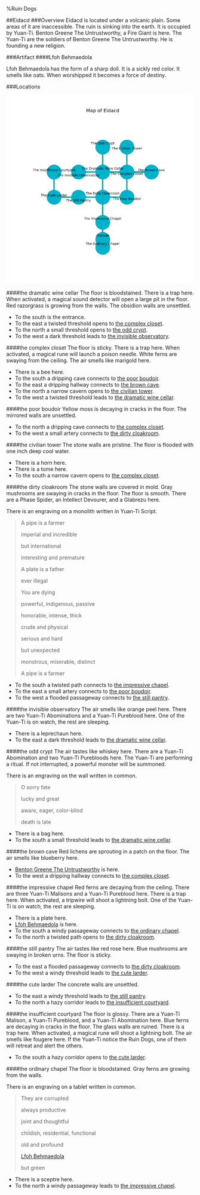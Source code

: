 %Ruin Dogs

##Eidacd
###Overview
Eidacd is located under a volcanic plain. Some areas of it are inaccessible. The ruin is sinking into the earth. It is occupied by Yuan-Ti. <a name="Benton-Greene-The-Untrustworthy"></a>Benton Greene The Untrustworthy, a Fire Giant is here. The Yuan-Ti are the soldiers of Benton Greene The Untrustworthy. He  is founding a new religion. 



###Artifact
####<a name="Lfoh-Behmaedola"></a>Lfoh Behmaedola


Lfoh Behmaedola has the form of a sharp doll. It is a sickly red color. It smells like oats. When worshipped it becomes a force of destiny. 





###Locations


![](../v1/images/Eidacd.png)

####<a name="the-dramatic-wine-cellar"></a>the dramatic wine cellar
The floor is bloodstained. There is a trap here. When activated, a magical sound detector will open a large pit in the floor. Red razorgrass is growing from the walls. The obsidion walls are unsettled. 



* To the south is the entrance.
* To the east a twisted threshold opens to [the complex closet](#the-complex-closet).
* To the north a small threshold opens to [the odd crypt](#the-odd-crypt).
* To the west a dark threshold leads to [the invisible observatory](#the-invisible-observatory).


####<a name="the-complex-closet"></a>the complex closet
The floor is sticky. There is a trap here. When activated, a magical rune will launch a poison needle. White ferns are swaying from the ceiling. The air smells like marigold here. 



* There is a bee here.
* To the south a dripping cave connects to [the poor boudoir](#the-poor-boudoir).
* To the east a dripping hallway connects to [the brown cave](#the-brown-cave).
* To the north a narrow cavern opens to [the civilian tower](#the-civilian-tower).
* To the west a twisted threshold leads to [the dramatic wine cellar](#the-dramatic-wine-cellar).


####<a name="the-poor-boudoir"></a>the poor boudoir
Yellow moss is decaying in cracks in the floor. The mirrored walls are unsettled. 



* To the north a dripping cave connects to [the complex closet](#the-complex-closet).
* To the west a small artery connects to [the dirty cloakroom](#the-dirty-cloakroom).


####<a name="the-civilian-tower"></a>the civilian tower
The stone walls are pristine. The floor is flooded with one inch deep cool water. 



* There is a horn here.
* There is a tome here.
* To the south a narrow cavern opens to [the complex closet](#the-complex-closet).


####<a name="the-dirty-cloakroom"></a>the dirty cloakroom
The stone walls are covered in mold. Gray mushrooms are swaying in cracks in the floor. The floor is smooth. There are a Phase Spider, an Intellect Devourer, and a Glabrezu here. 

There is an engraving on a monolith written in Yuan-Ti Script. 

> A pipe is a farmer
>
> imperial and incredible
>
> but international
>
> interesting and premature
>
> A plate is a father
>
> ever illegal
>
> You are dying
>
> powerful, indigenous, passive
>
> honorable, intense, thick
>
> crude and physical
>
> serious and hard
>
> but unexpected
>
> monstrous, miserable, distinct
>
> A pipe is a farmer
>


* To the south a twisted path connects to [the impressive chapel](#the-impressive-chapel).
* To the east a small artery connects to [the poor boudoir](#the-poor-boudoir).
* To the west a flooded passageway connects to [the still pantry](#the-still-pantry).


####<a name="the-invisible-observatory"></a>the invisible observatory
The air smells like orange peel here. There are two Yuan-Ti Abominations and a Yuan-Ti Pureblood here. One of the Yuan-Ti is on watch, the rest are sleeping. 



* There is a leprechaun here.
* To the east a dark threshold leads to [the dramatic wine cellar](#the-dramatic-wine-cellar).


####<a name="the-odd-crypt"></a>the odd crypt
The air tastes like whiskey here. There are a Yuan-Ti Abomination and two Yuan-Ti Purebloods here. The Yuan-Ti are performing a ritual. If not interrupted, a powerful monster will be summoned. 

There is an engraving on the wall written in common. 

> O sorry fate
>
> lucky and great
>
> aware, eager, color-blind
>
> death is late
>


* There is a bag here.
* To the south a small threshold leads to [the dramatic wine cellar](#the-dramatic-wine-cellar).


####<a name="the-brown-cave"></a>the brown cave
Red lichens are sprouting in a patch on the floor. The air smells like blueberry here. 



* [Benton Greene The Untrustworthy](#Benton-Greene-The-Untrustworthy) is here.
* To the west a dripping hallway connects to [the complex closet](#the-complex-closet).


####<a name="the-impressive-chapel"></a>the impressive chapel
Red ferns are decaying from the ceiling. There are three Yuan-Ti Malisons and a Yuan-Ti Pureblood here. There is a trap here. When activated, a tripwire will shoot a lightning bolt. One of the Yuan-Ti is on watch, the rest are sleeping. 



* There is a plate here.
* [Lfoh Behmaedola](#Lfoh-Behmaedola) is here.
* To the south a windy passageway connects to [the ordinary chapel](#the-ordinary-chapel).
* To the north a twisted path opens to [the dirty cloakroom](#the-dirty-cloakroom).


####<a name="the-still-pantry"></a>the still pantry
The air tastes like red rose here. Blue mushrooms are swaying in broken urns. The floor is sticky. 



* To the east a flooded passageway connects to [the dirty cloakroom](#the-dirty-cloakroom).
* To the west a windy threshold leads to [the cute larder](#the-cute-larder).


####<a name="the-cute-larder"></a>the cute larder
The concrete walls are unsettled. 



* To the east a windy threshold leads to [the still pantry](#the-still-pantry).
* To the north a hazy corridor leads to [the insufficient courtyard](#the-insufficient-courtyard).


####<a name="the-insufficient-courtyard"></a>the insufficient courtyard
The floor is glossy. There are a Yuan-Ti Malison, a Yuan-Ti Pureblood, and a Yuan-Ti Abomination here. Blue ferns are decaying in cracks in the floor. The glass walls are ruined. There is a trap here. When activated, a magical rune will shoot a lightning bolt. The air smells like fougere here. If the Yuan-Ti notice the Ruin Dogs, one of them will retreat and alert the others. 



* To the south a hazy corridor opens to [the cute larder](#the-cute-larder).


####<a name="the-ordinary-chapel"></a>the ordinary chapel
The floor is bloodstained. Gray ferns are growing from the walls. 

There is an engraving on a tablet written in common. 

> They are corrupted
>
> always productive
>
> joint and thoughtful
>
> childish, residential, functional
>
> old and profound
>
> [Lfoh Behmaedola](#Lfoh-Behmaedola)
>
> but green
>


* There is a sceptre here.
* To the north a windy passageway leads to [the impressive chapel](#the-impressive-chapel).


